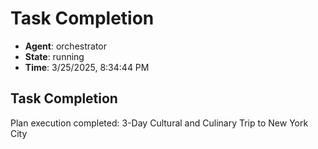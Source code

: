 # Task Completion

- **Agent**: orchestrator
- **State**: running
- **Time**: 3/25/2025, 8:34:44 PM

## Task Completion

Plan execution completed: 3-Day Cultural and Culinary Trip to New York City

